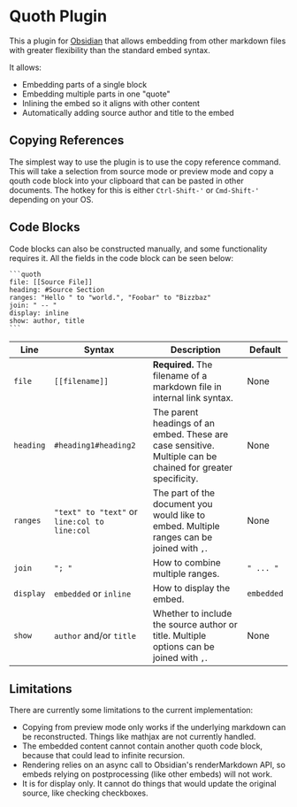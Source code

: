 # Quoth Plugin

This a plugin for [Obsidian](https://obsidian.md)
that allows embedding from other markdown files
with greater flexibility than the standard embed syntax.

It allows:

- Embedding parts of a single block
- Embedding multiple parts in one "quote"
- Inlining the embed so it aligns with other content
- Automatically adding source author and title to the embed

## Copying References

The simplest way to use the plugin is to use the copy reference command.
This will take a selection from source mode or preview mode
and copy a qouth code block into your clipboard
that can be pasted in other documents.
The hotkey for this is either `Ctrl-Shift-'` or `Cmd-Shift-'` depending on your OS.

## Code Blocks

Code blocks can also be constructed manually, and some functionality requires it.
All the fields in the code block can be seen below:

    ```quoth
    file: [[Source File]]
    heading: #Source Section
    ranges: "Hello " to "world.", "Foobar" to "Bizzbaz"
    join: " -- "
    display: inline
    show: author, title
    ```

| Line      | Syntax                                       | Description                                                                                                 | Default    |
| --------- | -------------------------------------------- | ----------------------------------------------------------------------------------------------------------- | ---------- |
| `file`    | `[[filename]]`                               | **Required.** The filename of a markdown file in internal link syntax.                                      | None       |
| `heading` | `#heading1#heading2`                         | The parent headings of an embed. These are case sensitive. Multiple can be chained for greater specificity. | None       |
| `ranges`  | `"text" to "text"` or `line:col to line:col` | The part of the document you would like to embed. Multiple ranges can be joined with `,`.                   | None       |
| `join`    | `"; "`                                       | How to combine multiple ranges.                                                                             | `" ... "`  |
| `display` | `embedded` or `inline`                       | How to display the embed.                                                                                   | `embedded` |
| `show`    | `author` and/or `title`                      | Whether to include the source author or title. Multiple options can be joined with `,`.                     | None       |

## Limitations

There are currently some limitations to the current implementation:

- Copying from preview mode only works if the underlying markdown can be
  reconstructed.
  Things like mathjax are not currently handled.
- The embedded content cannot contain another quoth code block,
  because that could lead to infinite recursion.
- Rendering relies on an async call to Obsidian's renderMarkdown API,
  so embeds relying on postprocessing (like other embeds) will not work.
- It is for display only. It cannot do things that would update the
  original source, like checking checkboxes.
